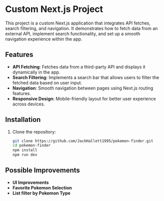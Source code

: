 # Custom Next.js Project

This project is a custom Next.js application that integrates API fetches, search filtering, and navigation. It demonstrates how to fetch data from an external API, implement search functionality, and set up a smooth navigation experience within the app.

## Features

- **API Fetching**: Fetches data from a third-party API and displays it dynamically in the app.
- **Search Filtering**: Implements a search bar that allows users to filter the fetched data based on user input.
- **Navigation**: Smooth navigation between pages using Next.js routing features.
- **Responsive Design**: Mobile-friendly layout for better user experience across devices.

## Installation

1. Clone the repository:

   ```bash
   git clone https://github.com/JackHallett1995/pokemon-finder.git
   cd pokemon-finder
   npm install
   npm run dev

## Possible Improvements

- **UI Improvements**
- **Favorite Pokemon Selection**
- **List filter by Pokemon Type**